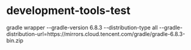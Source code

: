# development-tools-test
gradle wrapper --gradle-version 6.8.3 --distribution-type all --gradle-distribution-url=https:\//mirrors.cloud.tencent.com/gradle/gradle-6.8.3-bin.zip